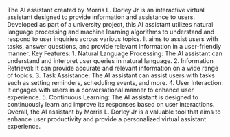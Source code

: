 The AI assistant created by Morris L. Dorley Jr is an interactive virtual assistant designed to provide information and assistance to users. Developed as part of a university project, this AI assistant utilizes natural language processing and machine learning algorithms to understand and respond to user inquiries across various topics. It aims to assist users with tasks, answer questions, and provide relevant information in a user-friendly manner. Key Features: 1. Natural Language Processing: The AI assistant can understand and interpret user queries in natural language. 2. Information Retrieval: It can provide accurate and relevant information on a wide range of topics. 3. Task Assistance: The AI assistant can assist users with tasks such as setting reminders, scheduling events, and more. 4. User Interaction: It engages with users in a conversational manner to enhance user experience. 5. Continuous Learning: The AI assistant is designed to continuously learn and improve its responses based on user interactions. Overall, the AI assistant by Morris L. Dorley Jr is a valuable tool that aims to enhance user productivity and provide a personalized virtual assistant experience.

